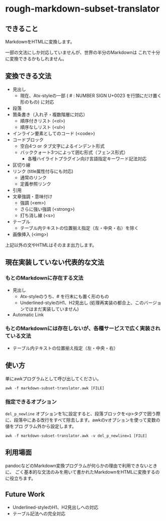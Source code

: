 # rough-markdown-subset-translator

## できること

MarkdownをHTMLに変換します。

一部の文法にしか対応していませんが、世界の半分のMarkdownは
これで十分に変換できるかもしれません。

## 変換できる文法

- 見出し
    - 現在、Atx-styleの一部 ( # : NUMBER SIGN U+0023 を行頭にだけ置く形のもの) に対応
- 段落
- 箇条書き（入れ子・複数階層に対応）
    - 順序付きリスト (&lt;ol&gt;)
    - 順序なしリスト (&lt;ul&gt;)
- インライン要素としてのコード (&lt;code&gt;)
- コードブロック
    - 空白4つ or タブ文字によるインデント形式
    - バッククォート3つによって囲む形式（フェンス形式）
        - 各種ハイライトプラグイン向け言語指定キーワード記法対応
- 区切り線
- リンク (title属性付与にも対応)
    - 通常のリンク
    - 定義参照リンク
- 引用
- 文章強調・意味付け
    - 強調 (&lt;em&gt;)
    - さらに強い強調 (&lt;strong&gt;)
    - 打ち消し線 (&lt;s&gt;)
- テーブル
    - テーブル内テキストの位置揃え指定（左・中央・右）を除く
- 画像挿入 (&lt;img&gt;)

上記以外の文やHTMLはそのまま出力します。

## 現在実装していない代表的な文法

### もとのMarkdownに存在する文法

- 見出し
    - Atx-styleのうち、# を行末にも置く形のもの
    - Underlined-styleのH1、H2見出し (処理再実装の都合上、このバージョンではまだ実装していません)
- Automatic Link

### もとのMarkdownには存在しないが、各種サービスで広く実装されている文法

- テーブル内テキストの位置揃え指定（左・中央・右）

## 使い方

単にawkプログラムとして呼び出してください。

    awk -f markdown-subset-translator.awk [FILE]

### 指定できるオプション

`del_p_newline` オプションを1に設定すると、段落ブロックを&lt;p&gt;タグで囲う際
に、段落中にある改行をすべて除去します。awkのvオプションを使って変数の値をプロ
グラム外から設定します。

    awk -f markdown-subset-translator.awk -v del_p_newline=1 [FILE]

## 利用場面

pandocなどのMarkdown変換プログラムが何らかの理由で利用できないときに、
ごく基本的な文法のみを用いて書かれたMarkdownをHTMLに変換するのに役立ちます。

## Future Work

- Underlined-styleのH1、H2見出しへの対応
- テーブル記法への完全対応
